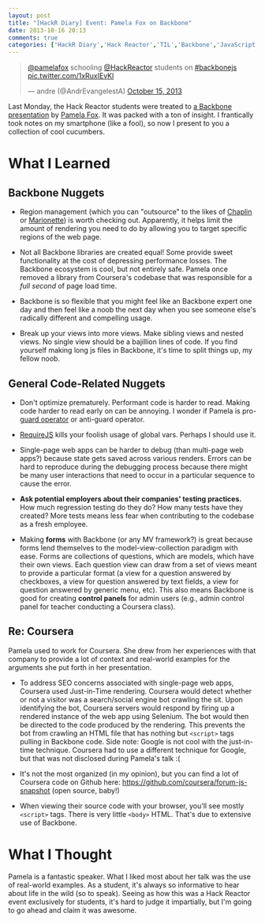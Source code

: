 ```yaml
---
layout: post
title: "[HackR Diary] Event: Pamela Fox on Backbone"
date: 2013-10-16 20:13
comments: true
categories: ['HackR Diary','Hack Reactor','TIL','Backbone','JavaScript','event','Coursera','Khan Academy']
---
```


<blockquote class="twitter-tweet"><p><a href="https://twitter.com/pamelafox">@pamelafox</a> schooling <a href="https://twitter.com/HackReactor">@HackReactor</a> students on <a href="https://twitter.com/search?q=%23backbonejs&amp;src=hash">#backbonejs</a> <a href="http://t.co/1xRuxIEvKl">pic.twitter.com/1xRuxIEvKl</a></p>&mdash; andre (@AndrEvangelestA) <a href="https://twitter.com/AndrEvangelestA/statuses/389949525588062209">October 15, 2013</a></blockquote>
<script async src="//platform.twitter.com/widgets.js" charset="utf-8"></script>

Last Monday, the Hack Reactor students were treated to [a Backbone presentation](http://backbone-3ways.appspot.com/) by [Pamela Fox](http://blog.pamelafox.org/). It was packed with a ton of insight. I frantically took notes on my smartphone (like a fool), so now I present to you a collection of cool cucumbers.

# What I Learned

## Backbone Nuggets

- Region management (which you can "outsource" to the likes of [Chaplin](http://chaplinjs.org/) or [Marionette](http://marionettejs.com/s)) is worth checking out. Apparently, it helps limit the amount of rendering you need to do by allowing you to target specific regions of the web page.

- Not all Backbone libraries are created equal! Some provide sweet functionality at the cost of depressing performance losses. The Backbone ecosystem is cool, but not entirely safe. Pamela once removed a library from Coursera's codebase that was responsible for a *full second* of page load time.

- Backbone is so flexible that you might feel like an Backbone expert one day and then feel like a noob the next day when you see someone else's radically different and compelling usage.

- Break up your views into more views. Make sibling views and nested views. No single view should be a bajillion lines of code. If you find yourself making long js files in Backbone, it's time to split things up, my fellow noob.

## General Code-Related Nuggets

- Don't optimize prematurely. Performant code is harder to read. Making code harder to read early on can be annoying. I wonder if Pamela is pro-[guard operator](/blog/2013/09/25/hackr-diary-first-impressions/#guard-operator) or anti-guard operator.

- [RequireJS](http://requirejs.org/) kills your foolish usage of global vars. Perhaps I should use it.

- Single-page web apps can be harder to debug (than multi-page web apps?) because state gets saved across various renders. Errors can be hard to reproduce during the debugging process because there might be many user interactions that need to occur in a particular sequence to cause the error.

- **Ask potential employers about their companies' testing practices.** How much regression testing do they do? How many tests have they created? More tests means less fear when contributing to the codebase as a fresh employee.

- Making **forms** with Backbone (or any MV framework?) is great because forms lend themselves to the model-view-collection paradigm with ease. Forms are collections of questions, which are models, which have their own views. Each question view can draw from a set of views meant to provide a particular format (a view for a question answered by checkboxes, a view for question answered by text fields, a view for question answered by generic menu, etc). This also means Backbone is good for creating **control panels** for admin users (e.g., admin control panel for teacher conducting a Coursera class).

## Re: Coursera

Pamela used to work for Coursera. She drew from her experiences with that company to provide a lot of context and real-world examples for the arguments she put forth in her presentation.

- To address SEO concerns associated with single-page web apps, Coursera used Just-in-Time rendering. Coursera would detect whether or not a visitor was a search/social engine bot crawling the sit. Upon identifying the bot, Coursera servers would respond by firing up a rendered instance of the web app using Selenium. The bot would then be directed to the code produced by the rendering. This prevents the bot from crawling an HTML file that has nothing but `<script>` tags pulling in Backbone code. Side note: Google is not cool with the just-in-time technique. Coursera had to use a different technique for Google, but that was not disclosed during Pamela's talk :(

- It's not the most organized (in my opinion), but you can find a lot of Coursera code on Github here: https://github.com/coursera/forum-js-snapshot (open source, baby!)

- When viewing their source code with your browser, you'll see mostly `<script>` tags. There is very little `<body>` HTML. That's due to extensive use of Backbone.

# What I Thought

Pamela is a fantastic speaker. What I liked most about her talk was the use of real-world examples. As a student, it's always so informative to hear about life in the wild (so to speak). Seeing as how this was a Hack Reactor event exclusively for students, it's hard to judge it impartially, but I'm going to go ahead and claim it was awesome.
